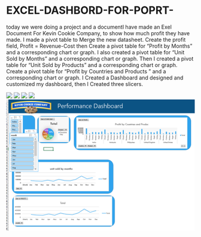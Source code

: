 # EXCEL-DASHBORD-FOR-POPRT-
today we were doing a project and a documentI have made an Exel Document For Kevin Cookie Company, to show how much profit they have made. I made a pivot table to Merge the new datasheet. Create the profit field, Profit = Revenue-Cost then Create a pivot table for “Profit by Months” and a corresponding chart or graph. I also created a pivot table for “Unit Sold by Months” and a corresponding chart or graph. Then I created a pivot table for “Unit Sold by Products” and a corresponding chart or graph. Create a pivot table for “Profit by Countries and Products ” and a corresponding chart or graph. I Created a Dashboard and designed and customized my dashboard, then I Created three slicers.

![](Sources/ProfitBYMonth.png)
![](Sources/Profitbycountriesandproduct.png)
![](Sources/UnitSoldByprofit.png)
![](Sources/Unitsoldbyproduct.png)
![](sources/Dashboard.png)
